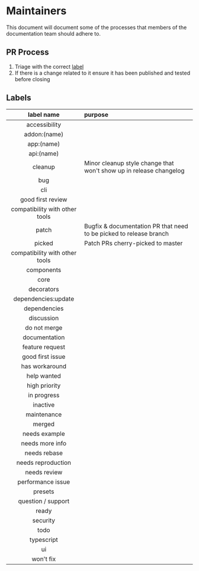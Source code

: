 # Maintainers

This document will document some of the processes that members of the documentation team should adhere to.

## PR Process

1. Triage with the correct [label](#labels)
2. If there is a change related to it ensure it has been published and tested before closing

## Labels

|           label name           | purpose                                                            |
| :----------------------------: | :----------------------------------------------------------------- |
|         accessibility          |                                                                    |
|          addon:(name)          |                                                                    |
|           app:(name)           |                                                                    |
|           api:(name)           |                                                                    |
|            cleanup             | Minor cleanup style change that won't show up in release changelog |
|              bug               |                                                                    |
|              cli               |                                                                    |
|       good first review        |                                                                    |
| compatibility with other tools |                                                                    |
|             patch              | Bugfix & documentation PR that need to be picked to release branch |
|             picked             | Patch PRs cherry-picked to master                                  |
| compatibility with other tools |                                                                    |
|           components           |                                                                    |
|              core              |                                                                    |
|           decorators           |                                                                    |
|      dependencies:update       |                                                                    |
|          dependencies          |                                                                    |
|           discussion           |                                                                    |
|          do not merge          |                                                                    |
|         documentation          |                                                                    |
|        feature request         |                                                                    |
|        good first issue        |                                                                    |
|         has workaround         |                                                                    |
|          help wanted           |                                                                    |
|         high priority          |                                                                    |
|          in progress           |                                                                    |
|            inactive            |                                                                    |
|          maintenance           |                                                                    |
|             merged             |                                                                    |
|         needs example          |                                                                    |
|        needs more info         |                                                                    |
|          needs rebase          |                                                                    |
|       needs reproduction       |                                                                    |
|          needs review          |                                                                    |
|       performance issue        |                                                                    |
|            presets             |                                                                    |
|       question / support       |                                                                    |
|             ready              |                                                                    |
|            security            |                                                                    |
|              todo              |                                                                    |
|           typescript           |                                                                    |
|               ui               |                                                                    |
|           won't fix            |                                                                    |

